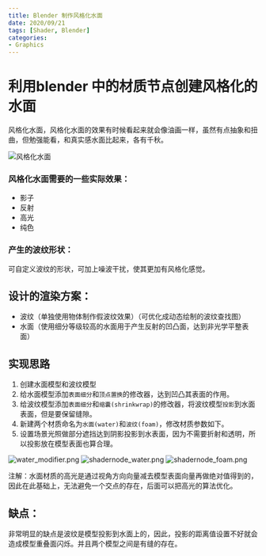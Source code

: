 ```yaml
---
title: Blender 制作风格化水面
date: 2020/09/21 
tags: [Shader, Blender]
categories: 
- Graphics
---
```


# 利用blender 中的材质节点创建风格化的水面

风格化水面，风格化水面的效果有时候看起来就会像油画一样，虽然有点抽象和扭曲，但勉强能看，和真实感水面比起来，各有千秋。

![风格化水面](https://i.loli.net/2020/09/25/fv8exm7jnOhVaqM.png)

### 风格化水面需要的一些实际效果：
- 影子
- 反射
- 高光
- 纯色

### 产生的波纹形状：
可自定义波纹的形状，可加上噪波干扰，使其更加有风格化感觉。

## 设计的渲染方案：
- 波纹（单独使用物体制作假波纹效果）（可优化成动态绘制的波纹查找图）
- 水面（使用细分等级较高的水面用于产生反射的凹凸面，达到非光学平整表面）

## 实现思路
1. 创建水面模型和波纹模型
2. 给水面模型添加`表面细分`和`顶点置换`的修改器，达到凹凸其表面的作用。
3. 给波纹模型添加`表面细分`和`缩囊(shrinkwrap)`的修改器，将波纹模型`投影`到水面表面，但是要保留缝隙。
4. 新建两个材质命名为`水面(water)`和`波纹(foam)`，修改材质参数如下。
5. 设置场景光照做部分遮挡达到阴影投影到水表面，因为不需要折射和透明，所以投影放在模型表面也算合理。

![water_modifier.png](https://i.loli.net/2020/09/25/QDkcUYS6GnfrgE5.png)
![shadernode_water.png](https://i.loli.net/2020/09/25/5bstlACSnTa8JgX.png)
![shadernode_foam.png](https://i.loli.net/2020/09/25/vKM1Yo4kL3S6maI.png)

注解：水面材质的高光是通过视角方向向量减去模型表面向量再做绝对值得到的，因此在此基础上，无法避免一个交点的存在，后面可以把高光的算法优化。
## 缺点：
非常明显的缺点是波纹是模型投影到水面上的，因此，投影的距离值设置不好就会造成模型重叠面闪烁。并且两个模型之间是有缝的存在。
